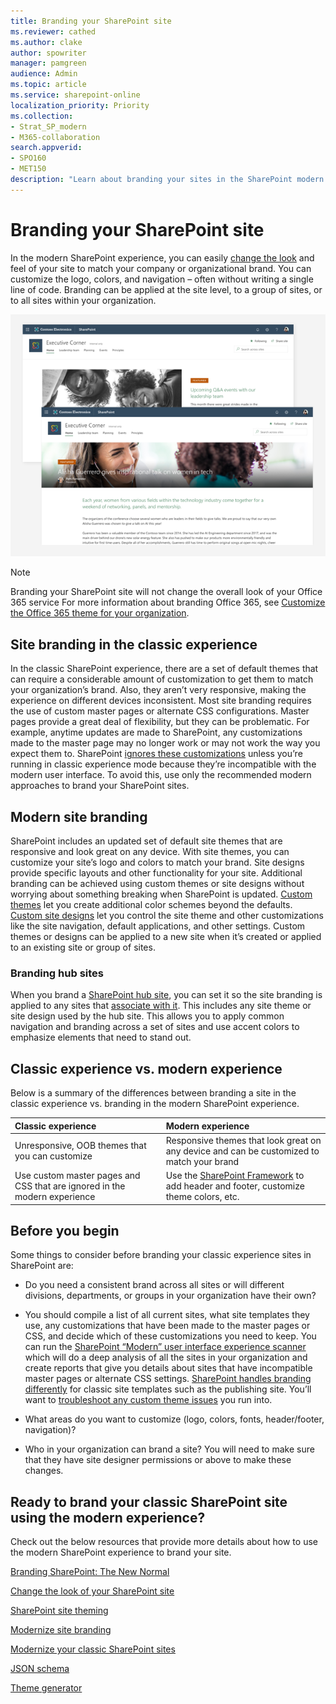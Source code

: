 ```yaml
---
title: Branding your SharePoint site
ms.reviewer: cathed
ms.author: clake
author: spowriter
manager: pamgreen
audience: Admin
ms.topic: article
ms.service: sharepoint-online
localization_priority: Priority
ms.collection:  
- Strat_SP_modern
- M365-collaboration
search.appverid:
- SPO160
- MET150
description: "Learn about branding your sites in the SharePoint modern experience."
---
```


# Branding your SharePoint site

In the modern SharePoint experience, you can easily [change the look](https://support.office.com/article/06bbadc3-6b04-4a60-9d14-894f6a170818) and feel of your site to match your company or organizational brand. You can customize the logo, colors, and navigation – often without writing a single line of code. Branding can be applied at the site level, to a group of sites, or to all sites within your organization.

![](media/branding-sharepoint-online-sites-modern-experience_image1.png)

> [!NOTE]
> Branding your SharePoint site will not change the overall look of your Office 365 service For more information about branding Office 365, see [Customize the Office 365 theme for your organization](/office365/admin/setup/customize-your-organization-theme).

## Site branding in the classic experience

In the classic SharePoint experience, there are a set of default themes that can require a considerable amount of customization to get them to match your organization’s brand. Also, they aren’t very responsive, making the experience on different devices inconsistent. Most site branding requires the use of custom master pages or alternate CSS configurations. Master pages provide a great deal of flexibility, but they can be problematic. For example, anytime updates are made to SharePoint, any customizations made to the master page may no longer work or may not work the way you expect them to. SharePoint [ignores these customizations](/sharepoint/dev/transform/modernize-branding) unless you’re running in classic experience mode because they’re incompatible with the modern user interface. To avoid this, use only the recommended modern approaches to brand your SharePoint sites.

## Modern site branding

SharePoint includes an updated set of default site themes that are responsive and look great on any device. With site themes, you can customize your site’s logo and colors to match your brand. Site designs provide specific layouts and other functionality for your site. Additional branding can be achieved using custom themes or site designs without worrying about something breaking when SharePoint is updated. [Custom themes](/sharepoint/dev/declarative-customization/site-theming/sharepoint-site-theming-overview) let you create additional color schemes beyond the defaults. [Custom site designs](/sharepoint/dev/declarative-customization/site-design-overview) let you control the site theme and other customizations like the site navigation, default applications, and other settings. Custom themes or designs can be applied to a new site when it’s created or applied to an existing site or group of sites.

### Branding hub sites

When you brand a [SharePoint hub site](https://support.office.com/article/fe26ae84-14b7-45b6-a6d1-948b3966427f), you can set it so the site branding is applied to any sites that [associate with it](https://support.office.com/article/ae0009fd-af04-4d3d-917d-88edb43efc05). This includes any site theme or site design used by the hub site. This allows you to apply common navigation and branding across a set of sites and use accent colors to emphasize elements that need to stand out.

## Classic experience vs. modern experience

Below is a summary of the differences between branding a site in the classic experience vs. branding in the modern SharePoint experience.

|**Classic experience**|**Modern experience**|
|:-----|:-----|
|Unresponsive, OOB themes that you can customize|Responsive themes that look great on any device and can be customized to match your brand|
|Use custom master pages and CSS that are ignored in the modern experience|Use the [SharePoint Framework](/sharepoint/dev/spfx/sharepoint-framework-overview) to add header and footer, customize theme colors, etc.|

## Before you begin

Some things to consider before branding your classic experience sites in SharePoint are:

-   Do you need a consistent brand across all sites or will different divisions, departments, or groups in your organization have their own?

-   You should compile a list of all current sites, what site templates they use, any customizations that have been made to the master pages or CSS, and decide which of these customizations you need to keep. You can run the [SharePoint “Modern” user interface experience scanner](https://github.com/SharePoint/PnP-Tools/tree/master/Solutions/SharePoint.UIExperience.Scanner) which will do a deep analysis of all the sites in your organization and create reports that give you details about sites that have incompatible master pages or alternate CSS settings. [SharePoint handles branding differently](/sharepoint/dev/transform/modernize-branding) for classic site templates such as the publishing site. You’ll want to [troubleshoot any custom theme issues](/sharepoint/dev/declarative-customization/site-theming/sharepoint-site-theming-overview#troubleshoot-custom-theme-issues) you run into.

-   What areas do you want to customize (logo, colors, fonts, header/footer, navigation)?

-   Who in your organization can brand a site? You will need to make sure that they have site designer permissions or above to make these changes.

## Ready to brand your classic SharePoint site using the modern experience?

Check out the below resources that provide more details about how to use the modern SharePoint experience to brand your site.

[Branding SharePoint: The New Normal](https://bob1german.com/2018/09/04/branding-sharepoint-the-new-normal/)

[Change the look of your SharePoint site](https://support.office.com/article/06bbadc3-6b04-4a60-9d14-894f6a170818)

[SharePoint site theming](/sharepoint/dev/declarative-customization/site-theming/sharepoint-site-theming-overview)

[Modernize site branding](/sharepoint/dev/transform/modernize-branding)

[Modernize your classic SharePoint sites](/sharepoint/dev/transform/modernize-classic-sites)

[JSON schema](/sharepoint/dev/declarative-customization/site-theming/sharepoint-site-theming-json-schema)

[Theme generator](https://aka.ms/spthemebuilder)
